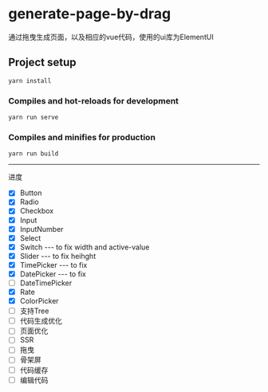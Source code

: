 # generate-page-by-drag

通过拖曳生成页面，以及相应的vue代码，使用的ui库为ElementUI

## Project setup
```
yarn install
```

### Compiles and hot-reloads for development
```
yarn run serve
```

### Compiles and minifies for production
```
yarn run build
```

-----
进度

- [x] Button
- [x] Radio
- [x] Checkbox
- [x] Input
- [x] InputNumber
- [x] Select
- [x] Switch --- to fix width and active-value
- [x] Slider --- to fix heihght
- [x] TimePicker --- to fix
- [x] DatePicker --- to fix
- [ ] DateTimePicker
- [x] Rate
- [x] ColorPicker
- [ ] 支持Tree
- [ ] 代码生成优化
- [ ] 页面优化
- [ ] SSR
- [ ] 拖曳
- [ ] 骨架屏
- [ ] 代码缓存
- [ ] 编辑代码
